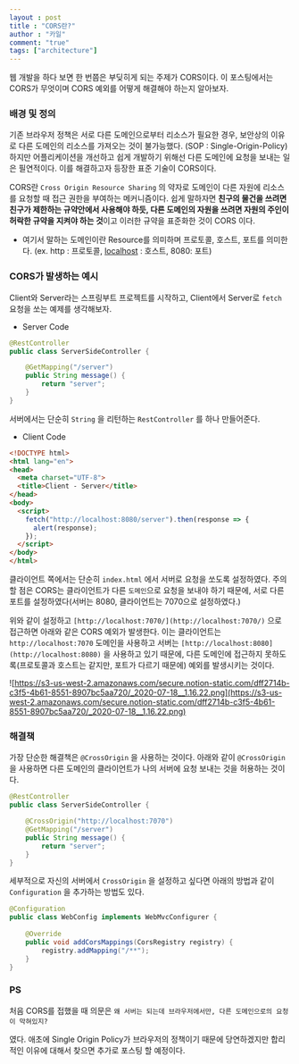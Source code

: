 ```yaml
---
layout : post
title : "CORS란?"
author : "카일"
comment: "true"
tags: ["architecture"]
---
```


웹 개발을 하다 보면 한 번쯤은 부딪히게 되는 주제가 CORS이다. 이 포스팅에서는 CORS가 무엇이며 CORS 예외를 어떻게 해결해야 하는지 알아보자.

### 배경 및 정의

기존 브라우저 정책은 서로 다른 도메인으로부터 리소스가 필요한 경우, 보안상의 이유로 다른 도메인의 리소스를 가져오는 것이 불가능했다. (SOP : Single-Origin-Policy) 하지만 어플리케이션을 개선하고 쉽게 개발하기 위해선 다른 도메인에 요청을 보내는 일은 필연적이다. 이를 해결하고자 등장한 표준 기술이 CORS이다.

CORS란 `Cross Origin Resource Sharing` 의 약자로 도메인이 다른 자원에 리소스를 요청할 때 접근 권한을 부여하는 메커니즘이다. 쉽게 말하자면 **친구의 물건을 쓰려면 친구가 제한하는 규약안에서 사용해야 하듯, 다른 도메인의 자원을 쓰려면 자원의 주인이 허락한 규약을 지켜야 하는 것**이고 이러한 규약을 표준화한 것이 CORS 이다.

- 여기서 말하는 도메인이란 Resource를 의미하며 프로토콜, 호스트, 포트를 의미한다. (ex. http : 프로토콜, [localhost](http://localhost/) : 호스트, 8080: 포트)

### CORS가 발생하는 예시

Client와 Server라는 스프링부트 프로젝트를 시작하고, Client에서 Server로 `fetch` 요청을 쏘는 예제를 생각해보자.

- Server Code

```java
@RestController
public class ServerSideController {

    @GetMapping("/server")
    public String message() {
        return "server";
    }
}
```

서버에서는 단순히 `String` 을 리턴하는 `RestController` 를 하나 만들어준다.

- Client Code

```html
<!DOCTYPE html>
<html lang="en">
<head>
  <meta charset="UTF-8">
  <title>Client - Server</title>
</head>
<body>
  <script>
    fetch("http://localhost:8080/server").then(response => {
      alert(response);
    });
  </script>
</body>
</html>
```

클라이언트 쪽에서는 단순히 `index.html` 에서 서버로 요청을 쏘도록 설정하였다. 주의할 점은 CORS는 클라이언트가 다른 `도메인`으로 요청을 보내야 하기 때문에, 서로 다른 포트를 설정하였다(서버는 8080, 클라이언트는 7070으로 설정하였다.)

위와 같이 설정하고 `[http://localhost:7070/](http://localhost:7070/)` 으로 접근하면 아래와 같은 CORS 예외가 발생한다. 이는 클라이언트는 `http://localhost:7070` 도메인을 사용하고 서버는 `[http://localhost:8080](http://localhost:8080)` 을 사용하고 있기 때문에, 다른 도메인에 접근하지 못하도록(프로토콜과 호스트는 같지만, 포트가 다르기 때문에) 예외를 발생시키는 것이다. 

![https://s3-us-west-2.amazonaws.com/secure.notion-static.com/dff2714b-c3f5-4b61-8551-8907bc5aa720/_2020-07-18__1.16.22.png](https://s3-us-west-2.amazonaws.com/secure.notion-static.com/dff2714b-c3f5-4b61-8551-8907bc5aa720/_2020-07-18__1.16.22.png)

### 해결책

가장 단순한 해결책은 `@CrossOrigin` 을 사용하는 것이다. 아래와 같이 `@CrossOrigin` 을 사용하면 다른 도메인의 클라이언트가 나의 서버에 요청 보내는 것을 허용하는 것이다.

```java
@RestController
public class ServerSideController {

    @CrossOrigin("http://localhost:7070")
    @GetMapping("/server")
    public String message() {
        return "server";
    }
}
```

세부적으로 자신의 서버에서 `CrossOrigin` 을 설정하고 싶다면 아래의 방법과 같이 `Configuration` 을 추가하는 방법도 있다.

```java
@Configuration
public class WebConfig implements WebMvcConfigurer {
 
    @Override
    public void addCorsMappings(CorsRegistry registry) {
        registry.addMapping("/**");
    }
}
```

### PS

처음 CORS를 접했을 때 의문은 `왜 서버는 되는데 브라우저에서만, 다른 도메인으로의 요청이 막혀있지?`

였다. 애초에 Single Origin Policy가 브라우저의 정책이기 때문에 당연하겠지만 합리적인 이유에 대해서 찾으면 추가로 포스팅 할 예정이다.